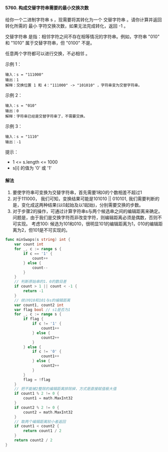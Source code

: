 #### 5760. 构成交替字符串需要的最小交换次数
给你一个二进制字符串 s ，现需要将其转化为一个 交替字符串 。请你计算并返回转化所需的 最小 字符交换次数，如果无法完成转化，返回 -1 。

交替字符串 是指：相邻字符之间不存在相等情况的字符串。例如，字符串 "010" 和 "1010" 属于交替字符串，但 "0100" 不是。

任意两个字符都可以进行交换，不必相邻 。

示例 1：
```
输入：s = "111000"
输出：1
解释：交换位置 1 和 4："111000" -> "101010" ，字符串变为交替字符串。
```
示例 2：
```
输入：s = "010"
输出：0
解释：字符串已经是交替字符串了，不需要交换。
```
示例 3：
```
输入：s = "1110"
输出：-1
```

提示：

- 1 <= s.length <= 1000
- s[i] 的值为 '0' 或 '1'

#### 解法
1. 要使字符串可变换为交替字符串，首先需要1和0的个数相差不超过1
2. 对于111000， 我们可知，变换结果可能是101010 || 010101, 我们需要判断的是，变化成这两种结果(以0起始及以1起始)，分别需要交换的步数。
3. 对于步骤2的操作，可通过计算字符串s与两个候选串之间的编辑距离来确定。问题是，由于我们是交换字符而非改变字符，则编辑距离必须是偶数，否则不可实现。
考虑100: 候选为101和010，很明显101的编辑距离为1，010的编辑距离为2，但101是不可实现的。
```go
func minSwaps(s string) int {
    var count int 
    for _, c := range s {
        if c == '1' {
            count++
        } else {
            count--
        }
    }
    // 判断原始串的1、0的数目差
    if count > 1 || count < -1 {
        return -1
    }
    // 统计010和101与s的编辑距离
    var count1, count2 int
    var flag bool // s1是否为1
    for _, c := range s {
        if flag {
            if c != '1' {
                count1++
            } else {
                count2++
            }
        } else {
            if c != '0' {
                count1++
            } else {
                count2++
            }
        }
        flag = !flag
    } 
    // 把不能被2整除的编辑距离排除掉，方式是直接赋值极大值
    if count1 % 2 != 0 {
        count1 = math.MaxInt32
    } 
    if count2 % 2 != 0 {
        count2 = math.MaxInt32
    } 
    // 取两个编辑距离较小者返回
    if count1 < count2 {
        return count1 / 2
    }
    return count2 / 2
}
```